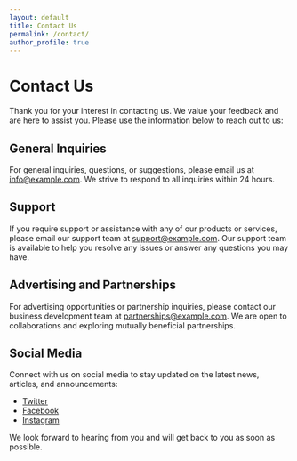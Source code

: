 ```yaml
---
layout: default
title: Contact Us
permalink: /contact/
author_profile: true
---
```


# Contact Us

Thank you for your interest in contacting us. We value your feedback and are here to assist you. Please use the information below to reach out to us:

## General Inquiries

For general inquiries, questions, or suggestions, please email us at [info@example.com](mailto:info@example.com). We strive to respond to all inquiries within 24 hours.

## Support

If you require support or assistance with any of our products or services, please email our support team at [support@example.com](mailto:support@example.com). Our support team is available to help you resolve any issues or answer any questions you may have.

## Advertising and Partnerships

For advertising opportunities or partnership inquiries, please contact our business development team at [partnerships@example.com](mailto:partnerships@example.com). We are open to collaborations and exploring mutually beneficial partnerships.

## Social Media

Connect with us on social media to stay updated on the latest news, articles, and announcements:

- [Twitter](https://twitter.com/example)
- [Facebook](https://www.facebook.com/example)
- [Instagram](https://www.instagram.com/example)

We look forward to hearing from you and will get back to you as soon as possible.

